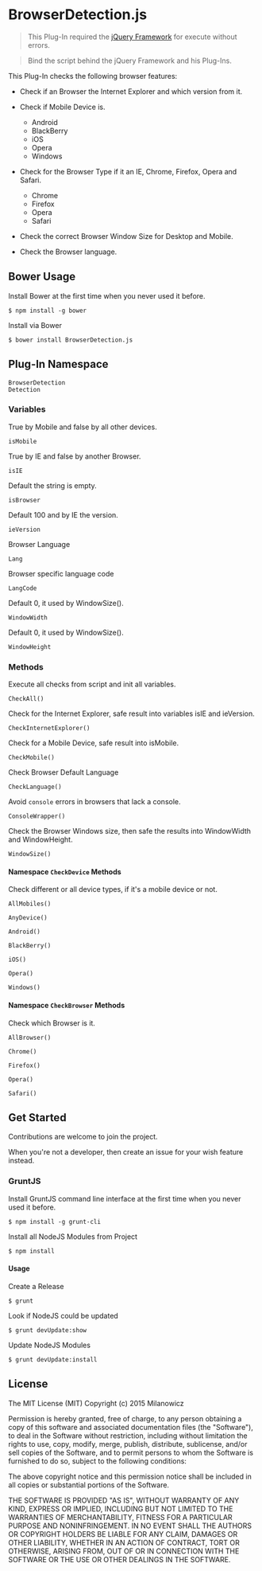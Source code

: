 # BrowserDetection.js

> This Plug-In required the [jQuery Framework](https://jquery.com/) for execute without errors.

> Bind the script behind the jQuery Framework and his Plug-Ins.


This Plug-In checks the following browser features:

* Check if an Browser the Internet Explorer and which version from it.

* Check if Mobile Device is.

    * Android
    * BlackBerry
    * iOS
    * Opera
    * Windows

* Check for the Browser Type if it an IE, Chrome, Firefox, Opera and Safari.

    * Chrome
    * Firefox
    * Opera
    * Safari

* Check the correct Browser Window Size for Desktop and Mobile.

* Check the Browser language.


## Bower Usage

Install Bower at the first time when you never used it before.

    $ npm install -g bower

Install via Bower

    $ bower install BrowserDetection.js


## Plug-In Namespace

    BrowserDetection
    Detection


### Variables

True by Mobile and false by all other devices.

    isMobile

True by IE and false by another Browser.

    isIE

Default the string is empty.

    isBrowser

Default 100 and by IE the version.

    ieVersion

Browser Language

    Lang

Browser specific language code

    LangCode

Default 0, it used by WindowSize().

    WindowWidth

Default 0, it used by WindowSize().

    WindowHeight


### Methods

Execute all checks from script and init all variables.

    CheckAll()

Check for the Internet Explorer, safe result into variables isIE and ieVersion.

    CheckInternetExplorer()

Check for a Mobile Device, safe result into isMobile.

    CheckMobile()

Check Browser Default Language

    CheckLanguage()

Avoid `console` errors in browsers that lack a console.

    ConsoleWrapper()

Check the Browser Windows size, then safe the results into WindowWidth and WindowHeight.

    WindowSize()


#### Namespace `CheckDevice` Methods

Check different or all device types, if it's a mobile device or not.

    AllMobiles()
    
    AnyDevice()
    
    Android()
    
    BlackBerry()
    
    iOS()
    
    Opera()
    
    Windows()


#### Namespace `CheckBrowser` Methods

Check which Browser is it.

    AllBrowser()
    
    Chrome()
    
    Firefox()
    
    Opera()
    
    Safari()


## Get Started

Contributions are welcome to join the project.

When you're not a developer, then create an issue for your wish feature instead.


### GruntJS

Install GruntJS command line interface at the first time when you never used it before.

	$ npm install -g grunt-cli

Install all NodeJS Modules from Project

	$ npm install

#### Usage

Create a Release

    $ grunt

Look if NodeJS could be updated

    $ grunt devUpdate:show

Update NodeJS Modules

    $ grunt devUpdate:install


## License

The MIT License (MIT) Copyright (c) 2015 Milanowicz

Permission is hereby granted, free of charge, to any person obtaining
a copy of this software and associated documentation files (the
"Software"), to deal in the Software without restriction, including
without limitation the rights to use, copy, modify, merge, publish,
distribute, sublicense, and/or sell copies of the Software, and to
permit persons to whom the Software is furnished to do so, subject to
the following conditions:

The above copyright notice and this permission notice shall be
included in all copies or substantial portions of the Software.

THE SOFTWARE IS PROVIDED "AS IS", WITHOUT WARRANTY OF ANY KIND,
EXPRESS OR IMPLIED, INCLUDING BUT NOT LIMITED TO THE WARRANTIES OF
MERCHANTABILITY, FITNESS FOR A PARTICULAR PURPOSE AND
NONINFRINGEMENT. IN NO EVENT SHALL THE AUTHORS OR COPYRIGHT HOLDERS BE
LIABLE FOR ANY CLAIM, DAMAGES OR OTHER LIABILITY, WHETHER IN AN ACTION
OF CONTRACT, TORT OR OTHERWISE, ARISING FROM, OUT OF OR IN CONNECTION
WITH THE SOFTWARE OR THE USE OR OTHER DEALINGS IN THE SOFTWARE.